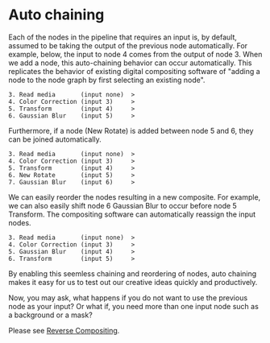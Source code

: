  # Auto chaining
  
Each of the nodes in the pipeline that requires an input is, by default, assumed to be taking the output of the previous node automatically. For example, below, the input to node 4 comes from the output of node 3. When we add a node, this auto-chaining behavior can occur automatically. This replicates the behavior of existing digital compositing software of "adding a node to the node graph by first selecting an existing node".
  
    3. Read media       (input none)  >
    4. Color Correction (input 3)     >
    5. Transform        (input 4)     >
    6. Gaussian Blur    (input 5)     >
  
Furthermore, if a node (New Rotate) is added between node 5 and 6, they can be joined automatically.
  
    3. Read media       (input none)  >
    4. Color Correction (input 3)     >
    5. Transform        (input 4)     >
    6. New Rotate       (input 5)     >
    7. Gaussian Blur    (input 6)     >
  
We can easily reorder the nodes resulting in a new composite. For example, we can also easily shift node 6 Gaussian Blur to occur before node 5 Transform. The compositing software can automatically reassign the input nodes.

    3. Read media       (input none)  >
    4. Color Correction (input 3)     >
    5. Gaussian Blur    (input 4)     >
    6. Transform        (input 5)     >

By enabling this seemless chaining and reordering of nodes, auto chaining makes it easy for us to test out our creative ideas quickly and productively.

Now, you may ask, what happens if you do not want to use the previous node as your input? Or what if, you need more than one input node such as a background or a mask? 

Please see [Reverse Compositing](ReverseCompositing.md).
   
